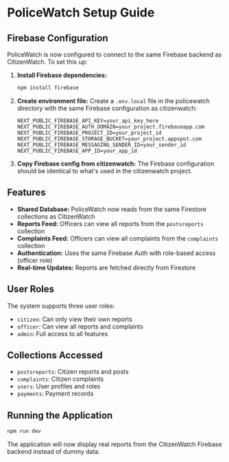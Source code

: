 # PoliceWatch Setup Guide

## Firebase Configuration

PoliceWatch is now configured to connect to the same Firebase backend as CitizenWatch. To set this up:

1. **Install Firebase dependencies:**

   ```bash
   npm install firebase
   ```

2. **Create environment file:**
   Create a `.env.local` file in the policewatch directory with the same Firebase configuration as citizenwatch:

   ```
   NEXT_PUBLIC_FIREBASE_API_KEY=your_api_key_here
   NEXT_PUBLIC_FIREBASE_AUTH_DOMAIN=your_project.firebaseapp.com
   NEXT_PUBLIC_FIREBASE_PROJECT_ID=your_project_id
   NEXT_PUBLIC_FIREBASE_STORAGE_BUCKET=your_project.appspot.com
   NEXT_PUBLIC_FIREBASE_MESSAGING_SENDER_ID=your_sender_id
   NEXT_PUBLIC_FIREBASE_APP_ID=your_app_id
   ```

3. **Copy Firebase config from citizenwatch:**
   The Firebase configuration should be identical to what's used in the citizenwatch project.

## Features

- **Shared Database:** PoliceWatch now reads from the same Firestore collections as CitizenWatch
- **Reports Feed:** Officers can view all reports from the `postsreports` collection
- **Complaints Feed:** Officers can view all complaints from the `complaints` collection
- **Authentication:** Uses the same Firebase Auth with role-based access (officer role)
- **Real-time Updates:** Reports are fetched directly from Firestore

## User Roles

The system supports three user roles:

- `citizen`: Can only view their own reports
- `officer`: Can view all reports and complaints
- `admin`: Full access to all features

## Collections Accessed

- `postsreports`: Citizen reports and posts
- `complaints`: Citizen complaints
- `users`: User profiles and roles
- `payments`: Payment records

## Running the Application

```bash
npm run dev
```

The application will now display real reports from the CitizenWatch Firebase backend instead of dummy data.
